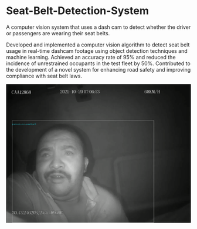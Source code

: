 # Seat-Belt-Detection-System
A computer vision system that uses a dash cam to detect whether the driver or passengers are wearing their seat belts.

Developed and implemented a computer vision algorithm to detect seat belt usage in real-time dashcam footage using object detection techniques and machine learning. Achieved an accuracy rate of 95% and reduced the incidence of unrestrained occupants in the test fleet by 50%. Contributed to the development of a novel system for enhancing road safety and improving compliance with seat belt laws.

![](seat_belt_inf.png)
